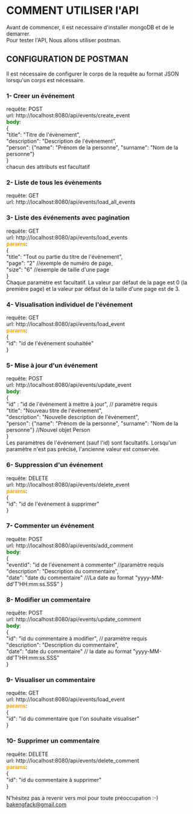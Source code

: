 # COMMENT UTILISER l'API
Avant de commencer, il est necessaire d'installer mongoDB et de le demarrer.  
Pour tester l'API, Nous allons utiliser postman.
## CONFIGURATION DE POSTMAN
Il est nécessaire de configurer le corps de la requête au format JSON lorsqu'un corps est nécessaire.
### 1- Creer un événement
requête: POST  
url: http://localhost:8080/api/events/create_event  
<strong style="color: green">body</strong>:  
{  
    "title": "Titre de l'évènement",  
    "description": "Description de l'évènement",  
    "person": {"name": "Prénom de la personne", "surname": "Nom de la personne"}  
}  
chacun des attributs est facultatif

### 2- Liste de tous les évènements
requête: GET  
url: http://localhost:8080/api/events/load_all_events  

### 3- Liste des événements avec pagination
requête: GET  
url: http://localhost:8080/api/events/load_events  
<strong style="color: orange">params</strong>:  
{  
"title": "Tout ou partie du titre de l'événement",  
"page": "2" //exemple de numéro de page,  
"size": "6" //exemple de taille d'une page  
}  
Chaque paramètre est facultatif. La valeur par défaut de la page est 0 (la première page) et la valeur par défaut de la taille d'une page est de 3.


### 4- Visualisation individuel de l'événement 
requête: GET  
url: http://localhost:8080/api/events/load_event  
<strong style="color: orange">params</strong>:  
{  
"id": "id de l'événement souhaitée"  
} 
### 5- Mise à jour d'un événement
requête: POST  
url: http://localhost:8080/api/events/update_event  
<strong style="color: green">body</strong>:  
{  
"id" : "id de l'événement à mettre à jour", // paramètre requis  
"title": "Nouveau titre de l'événement",  
"description": "Nouvelle description de l'événement",  
"person": {"name": "Prénom de la personne", "surname": "Nom de la personne"} //Nouvel objet Person  
}  
Les paramètres de l'événement (sauf l'id) sont facultatifs. Lorsqu'un paramètre n'est pas précisé, l'ancienne valeur est conservée.

### 6- Suppression d'un événement
requête: DELETE  
url: http://localhost:8080/api/events/delete_event  
<strong style="color: orange">params</strong>:  
{  
"id": "id de l'événement à supprimer"  
} 

### 7- Commenter un événement
requête: POST  
url: http://localhost:8080/api/events/add_comment  
<strong style="color: green">body</strong>:  
{  
"eventId": "id de l'évenement à commenter" //paramètre requis  
"description": "Description du commentaire",  
"date": "date du commentaire" ///La date au format "yyyy-MM-dd'T'HH:mm:ss.SSS"
}  

### 8- Modifier un commentaire
requête: POST  
url: http://localhost:8080/api/events/update_comment  
<strong style="color: green">body</strong>:  
{  
"id": "id du commentaire à modifier", // paramètre requis  
"description": "Description du commentaire",  
"date": "date du commentaire" // la date au format "yyyy-MM-dd'T'HH:mm:ss.SSS"  
}  

### 9- Visualiser un commentaire
requête: GET  
url: http://localhost:8080/api/events/load_event  
<strong style="color: orange">params</strong>:  
{  
"id": "id du commentaire que l'on souhaite visualiser"  
} 
### 10- Supprimer un commentaire
requête: DELETE  
url: http://localhost:8080/api/events/delete_comment  
<strong style="color: orange">params</strong>:  
{  
"id": "id du commentaire à supprimer"  
} 


N'hésitez pas à revenir vers moi pour toute préoccupation :-)
<a href="mailto:bakengfack@gmail.com">bakengfack@gmail.com</a>
